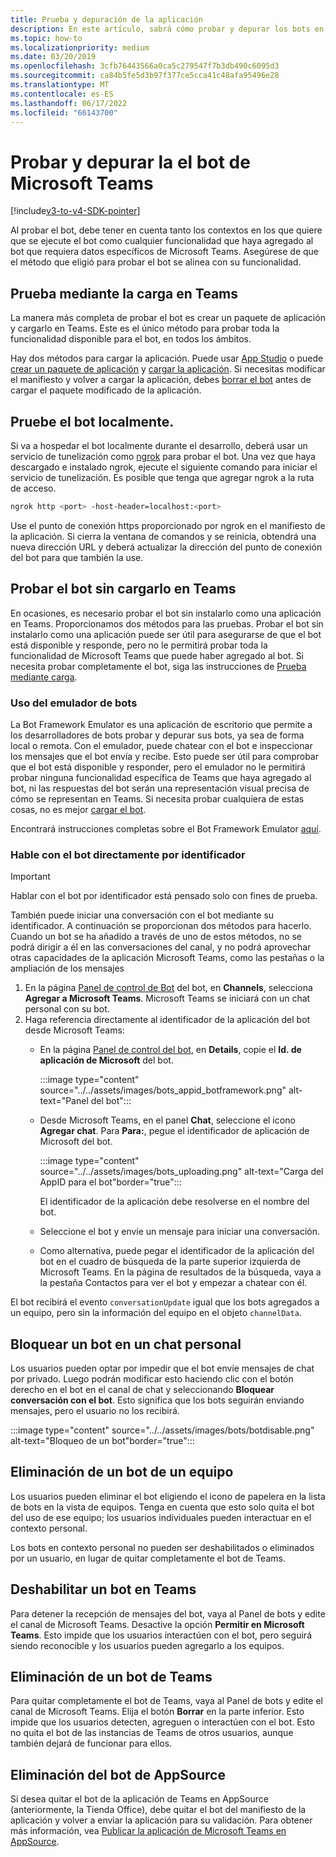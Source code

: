 ```yaml
---
title: Prueba y depuración de la aplicación
description: En este artículo, sabrá cómo probar y depurar los bots en Microsoft Teams y probar el bot sin cargarlos en Teams
ms.topic: how-to
ms.localizationpriority: medium
ms.date: 03/20/2019
ms.openlocfilehash: 3cfb76443566a0ca5c279547f7b3db490c6095d3
ms.sourcegitcommit: ca84b5fe5d3b97f377ce5cca41c48afa95496e28
ms.translationtype: MT
ms.contentlocale: es-ES
ms.lasthandoff: 06/17/2022
ms.locfileid: "66143700"
---
```

# <a name="test-and-debug-your-microsoft-teams-bot"></a>Probar y depurar la el bot de Microsoft Teams

[!include[v3-to-v4-SDK-pointer](~/includes/v3-to-v4-pointer-bots.md)]

Al probar el bot, debe tener en cuenta tanto los contextos en los que quiere que se ejecute el bot como cualquier funcionalidad que haya agregado al bot que requiera datos específicos de Microsoft Teams. Asegúrese de que el método que eligió para probar el bot se alinea con su funcionalidad.

## <a name="test-by-uploading-to-teams"></a>Prueba mediante la carga en Teams

La manera más completa de probar el bot es crear un paquete de aplicación y cargarlo en Teams. Este es el único método para probar toda la funcionalidad disponible para el bot, en todos los ámbitos.

Hay dos métodos para cargar la aplicación. Puede usar [App Studio](~/concepts/build-and-test/app-studio-overview.md) o puede [crear un paquete de aplicación](~/concepts/build-and-test/apps-package.md) y [cargar la aplicación](~/concepts/deploy-and-publish/apps-upload.md). Si necesitas modificar el manifiesto y volver a cargar la aplicación, debes [borrar el bot](#deleting-a-bot-from-teams) antes de cargar el paquete modificado de la aplicación.

## <a name="debug-your-bot-locally"></a>Pruebe el bot localmente.

Si va a hospedar el bot localmente durante el desarrollo, deberá usar un servicio de tunelización como [ngrok](https://ngrok.com/) para probar el bot. Una vez que haya descargado e instalado ngrok, ejecute el siguiente comando para iniciar el servicio de tunelización. Es posible que tenga que agregar ngrok a la ruta de acceso.

```bash
ngrok http <port> -host-header=localhost:<port>
```

Use el punto de conexión https proporcionado por ngrok en el manifiesto de la aplicación. Si cierra la ventana de comandos y se reinicia, obtendrá una nueva dirección URL y deberá actualizar la dirección del punto de conexión del bot para que también la use.

## <a name="testing-your-bot-without-uploading-to-teams"></a>Probar el bot sin cargarlo en Teams

En ocasiones, es necesario probar el bot sin instalarlo como una aplicación en Teams. Proporcionamos dos métodos para las pruebas. Probar el bot sin instalarlo como una aplicación puede ser útil para asegurarse de que el bot está disponible y responde, pero no le permitirá probar toda la funcionalidad de Microsoft Teams que puede haber agregado al bot. Si necesita probar completamente el bot, siga las instrucciones de [Prueba mediante carga](#test-by-uploading-to-teams).

### <a name="use-the-bot-emulator"></a>Uso del emulador de bots

La Bot Framework Emulator es una aplicación de escritorio que permite a los desarrolladores de bots probar y depurar sus bots, ya sea de forma local o remota. Con el emulador, puede chatear con el bot e inspeccionar los mensajes que el bot envía y recibe. Esto puede ser útil para comprobar que el bot está disponible y responder, pero el emulador no le permitirá probar ninguna funcionalidad específica de Teams que haya agregado al bot, ni las respuestas del bot serán una representación visual precisa de cómo se representan en Teams. Si necesita probar cualquiera de estas cosas, no es mejor [cargar el bot](#test-by-uploading-to-teams).

Encontrará instrucciones completas sobre el Bot Framework Emulator [aquí](/azure/bot-service/bot-service-debug-emulator?view=azure-bot-service-4.0&preserve-view=true).

### <a name="talk-to-your-bot-directly-by-id"></a>Hable con el bot directamente por identificador

>[!Important]
>Hablar con el bot por identificador está pensado solo con fines de prueba.

También puede iniciar una conversación con el bot mediante su identificador. A continuación se proporcionan dos métodos para hacerlo. Cuando un bot se ha añadido a través de uno de estos métodos, no se podrá dirigir a él en las conversaciones del canal, y no podrá aprovechar otras capacidades de la aplicación Microsoft Teams, como las pestañas o la ampliación de los mensajes

1. En la página [Panel de control de Bot](https://dev.botframework.com/bots) del bot, en **Channels**, selecciona **Agregar a Microsoft Teams**. Microsoft Teams se iniciará con un chat personal con su bot.
2. Haga referencia directamente al identificador de la aplicación del bot desde Microsoft Teams:
   * En la página [ Panel de control del bot](https://dev.botframework.com/bots), en **Details**, copie el **Id. de aplicación de Microsoft** del bot.
  
      :::image type="content" source="../../assets/images/bots_appid_botframework.png" alt-text="Panel del bot":::
  
   * Desde Microsoft Teams, en el panel **Chat**, seleccione el icono **Agregar chat**. Para **Para:**, pegue el identificador de aplicación de Microsoft del bot.
  
      :::image type="content" source="../../assets/images/bots_uploading.png" alt-text="Carga del AppID para el bot"border="true":::

     El identificador de la aplicación debe resolverse en el nombre del bot.

   * Seleccione el bot y envíe un mensaje para iniciar una conversación.
   * Como alternativa, puede pegar el identificador de la aplicación del bot en el cuadro de búsqueda de la parte superior izquierda de Microsoft Teams. En la página de resultados de la búsqueda, vaya a la pestaña Contactos para ver el bot y empezar a chatear con él.

El bot recibirá el evento `conversationUpdate` igual que los bots agregados a un equipo, pero sin la información del equipo en el objeto `channelData`.

## <a name="blocking-a-bot-in-personal-chat"></a>Bloquear un bot en un chat personal

Los usuarios pueden optar por impedir que el bot envíe mensajes de chat por privado. Luego podrán modificar esto haciendo clic con el botón derecho en el bot en el canal de chat y seleccionando **Bloquear conversación con el bot**. Esto significa que los bots seguirán enviando mensajes, pero el usuario no los recibirá.

  :::image type="content" source="../../assets/images/bots/botdisable.png" alt-text="Bloqueo de un bot"border="true":::

## <a name="removing-a-bot-from-a-team"></a>Eliminación de un bot de un equipo

Los usuarios pueden eliminar el bot eligiendo el icono de papelera en la lista de bots en la vista de equipos. Tenga en cuenta que esto solo quita el bot del uso de ese equipo; los usuarios individuales pueden interactuar en el contexto personal.

Los bots en contexto personal no pueden ser deshabilitados o eliminados por un usuario, en lugar de quitar completamente el bot de Teams.

## <a name="disabling-a-bot-in-teams"></a>Deshabilitar un bot en Teams

Para detener la recepción de mensajes del bot, vaya al Panel de bots y edite el canal de Microsoft Teams. Desactive la opción **Permitir en Microsoft Teams**. Esto impide que los usuarios interactúen con el bot, pero seguirá siendo reconocible y los usuarios pueden agregarlo a los equipos.

## <a name="deleting-a-bot-from-teams"></a>Eliminación de un bot de Teams

Para quitar completamente el bot de Teams, vaya al Panel de bots y edite el canal de Microsoft Teams. Elija el botón **Borrar** en la parte inferior. Esto impide que los usuarios detecten, agreguen o interactúen con el bot. Esto no quita el bot de las instancias de Teams de otros usuarios, aunque también dejará de funcionar para ellos.

## <a name="removing-your-bot-from-appsource"></a>Eliminación del bot de AppSource

Si desea quitar el bot de la aplicación de Teams en AppSource (anteriormente, la Tienda Office), debe quitar el bot del manifiesto de la aplicación y volver a enviar la aplicación para su validación. Para obtener más información, vea [Publicar la aplicación de Microsoft Teams en AppSource](~/concepts/deploy-and-publish/apps-publish.md).
